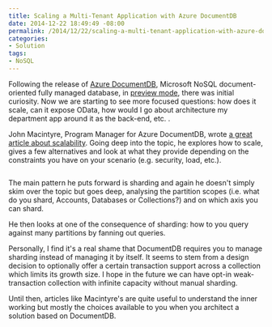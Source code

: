 ```yaml
---
title: Scaling a Multi-Tenant Application with Azure DocumentDB
date: 2014-12-22 18:49:49 -08:00
permalink: /2014/12/22/scaling-a-multi-tenant-application-with-azure-documentdb/
categories:
- Solution
tags:
- NoSQL
---
```

Following the release of <a href="http://azure.microsoft.com/en-us/documentation/services/documentdb/">Azure DocumentDB</a>, Microsoft NoSQL document-oriented fully managed database, in <a href="http://vincentlauzon.com/2014/09/08/azure-documentdb-first-use-cases/">preview mode</a>, there was initial curiosity. Now we are starting to see more focused questions: how does it scale, can it expose OData, how would I go about architecture my department app around it as the back-end, etc. .

John Macintyre, Program Manager for Azure DocumentDB, wrote <a href="http://azure.microsoft.com/blog/2014/12/03/scaling-a-multi-tenant-application-with-azure-documentdb-2/">a great article about scalability</a>. Going deep into the topic, he explores how to scale, gives a few alternatives and look at what they provide depending on the constraints you have on your scenario (e.g. security, load, etc.).

<img src="http://acom.azurecomcdn.net/80C57D/blogmedia/blogmedia/2014/11/26/shard-example.png" alt="" />

The main pattern he puts forward is sharding and again he doesn't simply skim over the topic but goes deep, analysing the partition scopes (i.e. what do you shard, Accounts, Databases or Collections?) and on which axis you can shard.

He then looks at one of the consequence of sharding: how to you query against many partitions by fanning out queries.

Personally, I find it's a real shame that DocumentDB requires you to manage sharding instead of managing it by itself. It seems to stem from a design decision to optionally offer a certain transaction support across a collection which limits its growth size. I hope in the future we can have opt-in weak-transaction collection with infinite capacity without manual sharding.

Until then, articles like Macintyre's are quite useful to understand the inner working but mostly the choices available to you when you architect a solution based on DocumentDB.